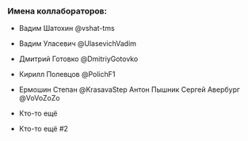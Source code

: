 ### Имена коллабораторов:
- Вадим Шатохин @vshat-tms
- Вадим Уласевич @UlasevichVadim
- Дмитрий Готовко @DmitriyGotovko
- Кирилл Полевцов @PolichF1



- Ермошин Степан @KrasavaStep
Антон Пышник
Сергей Авербург @VoVoZoZo


- Кто-то ещё
- Кто-то ещё #2

